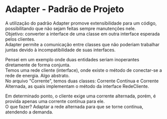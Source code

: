 # Adapter - Padrão de Projeto
A utilização do padrão Adapter promove extensibilidade para um código, possibilitando que não sejam feitas sempre manutenções nele. </br>
Objetivo: converter a interface de uma classe em outra interface esperada pelos clientes. </br>
Adapter permite a comunicação entre classes que não poderiam trabalhar juntas devido à incompatibilidade de suas interfaces. </br>

Pensei em um exemplo onde duas entidades seriam inoperantes diretamente de forma conjunta. </br>
Temos uma rede cliente (interface), onde existe o método de conectar-se a rede de energia. Algo abstrato. </br>
No arquivo "Corrente", temos duas classes: Corrente Contínua e Corrente Alternada, as quais implementam o método da interface RedeCliente. </br>

Em determinado ponto, o cliente exige uma corrente alternada, porém, é provida apenas uma corrente contínua para ele. </br>
O que fazer? Adaptar a rede alternada para que se torne contínua, atendendo a demanda. </br>
